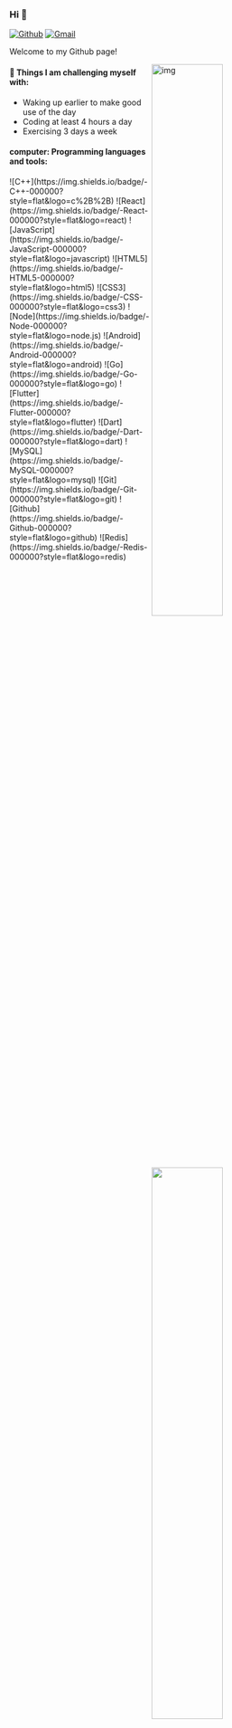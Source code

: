 ### Hi 👋 

[![Github](https://img.shields.io/badge/-Github-000?style=flat&logo=Github&logoColor=white)](https://github.com/ChoesCode)
[![Gmail](https://img.shields.io/badge/-Gmail-c14438?style=flat&logo=Gmail&logoColor=white)](mailto:l111il@163.com)

Welcome to my Github page!

<img align="right" alt="img" src="https://pa1.narvii.com/6580/8098c6e9207376889eeb0532d9f5a0723c4d73f5_hq.gif" width="50%" />

#### :muscle: Things I am challenging myself with:
- Waking up earlier to make good use of the day
- Coding at least 4 hours a day
- Exercising 3 days a week

#### computer: Programming languages and tools: 
<p>
![C++](https://img.shields.io/badge/-C++-000000?style=flat&logo=c%2B%2B)
![React](https://img.shields.io/badge/-React-000000?style=flat&logo=react)
![JavaScript](https://img.shields.io/badge/-JavaScript-000000?style=flat&logo=javascript)
![HTML5](https://img.shields.io/badge/-HTML5-000000?style=flat&logo=html5)
![CSS3](https://img.shields.io/badge/-CSS-000000?style=flat&logo=css3)
![Node](https://img.shields.io/badge/-Node-000000?style=flat&logo=node.js)
![Android](https://img.shields.io/badge/-Android-000000?style=flat&logo=android)
![Go](https://img.shields.io/badge/-Go-000000?style=flat&logo=go)
![Flutter](https://img.shields.io/badge/-Flutter-000000?style=flat&logo=flutter)
![Dart](https://img.shields.io/badge/-Dart-000000?style=flat&logo=dart)
![MySQL](https://img.shields.io/badge/-MySQL-000000?style=flat&logo=mysql)
![Git](https://img.shields.io/badge/-Git-000000?style=flat&logo=git)
![Github](https://img.shields.io/badge/-Github-000000?style=flat&logo=github)
![Redis](https://img.shields.io/badge/-Redis-000000?style=flat&logo=redis)
</p>
<img width="50%" align="right" src="https://github-readme-stats.vercel.app/api?username=FernandoRoldan93&show_icons=true&hide_border=true" />
